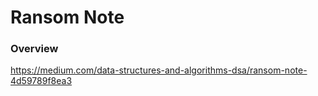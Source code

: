 # Ransom Note

### Overview

https://medium.com/data-structures-and-algorithms-dsa/ransom-note-4d59789f8ea3
